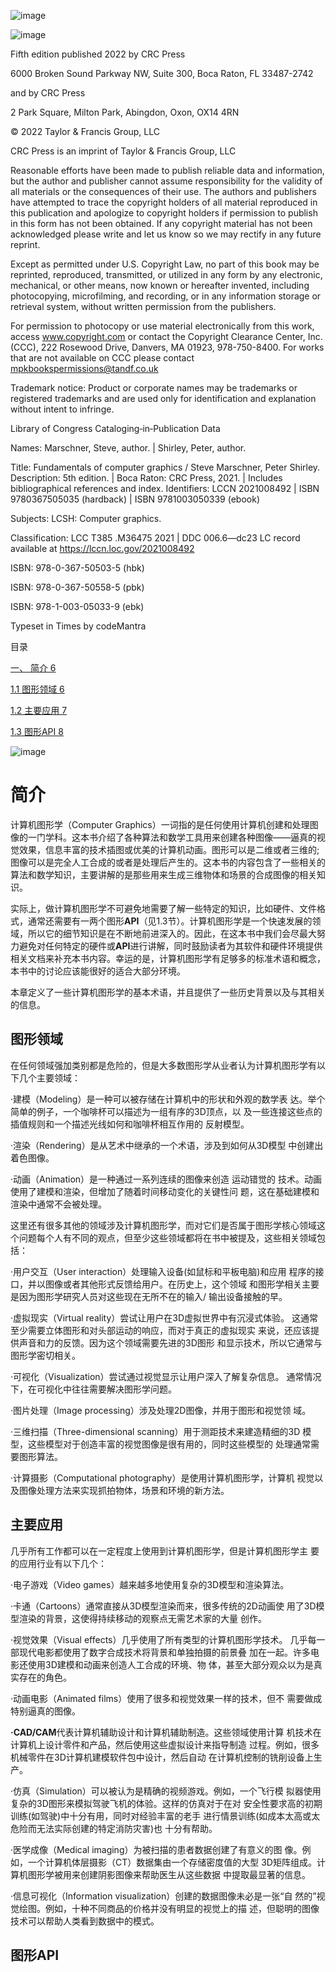 ![image](https://user-images.githubusercontent.com/41580525/158318589-f6fb9aa9-35a6-4cd2-a895-75e8488cb75f.png)








![image](https://user-images.githubusercontent.com/41580525/158318649-16f32ee8-fc69-4051-abe6-3ceb691a872c.png)

Fifth edition published 2022 by CRC Press

6000 Broken Sound Parkway NW, Suite 300, Boca Raton, FL 33487-2742

and by CRC Press

2 Park Square, Milton Park, Abingdon, Oxon, OX14 4RN

© 2022 Taylor & Francis Group, LLC

CRC Press is an imprint of Taylor & Francis Group, LLC

Reasonable efforts have been made to publish reliable data and information, but
the author and publisher cannot assume responsibility for the validity of all
materials or the consequences of their use. The authors and publishers have
attempted to trace the copyright holders of all material reproduced in this
publication and apologize to copyright holders if permission to publish in this
form has not been obtained. If any copyright material has not been acknowledged
please write and let us know so we may rectify in any future reprint.

Except as permitted under U.S. Copyright Law, no part of this book may be
reprinted, reproduced, transmitted, or utilized in any form by any electronic,
mechanical, or other means, now known or hereafter invented, including
photocopying, microfilming, and recording, or in any information storage or
retrieval system, without written permission from the publishers.

For permission to photocopy or use material electronically from this work,
access www.copyright.com or contact the Copyright Clearance Center, Inc. (CCC),
222 Rosewood Drive, Danvers, MA 01923, 978-750-8400. For works that are not
available on CCC please contact mpkbookspermissions@tandf.co.uk

Trademark notice: Product or corporate names may be trademarks or registered
trademarks and are used only for identification and explanation without intent
to infringe.

Library of Congress Cataloging‑in‑Publication Data

Names: Marschner, Steve, author. \| Shirley, Peter, author.

Title: Fundamentals of computer graphics / Steve Marschner, Peter Shirley.
Description: 5th edition. \| Boca Raton: CRC Press, 2021. \| Includes
bibliographical references and index. Identifiers: LCCN 2021008492 \| ISBN
9780367505035 (hardback) \| ISBN 9781003050339 (ebook)

Subjects: LCSH: Computer graphics.

Classification: LCC T385 .M36475 2021 \| DDC 006.6—dc23 LC record available at
https://lccn.loc.gov/2021008492

ISBN: 978-0-367-50503-5 (hbk)

ISBN: 978-0-367-50558-5 (pbk)

ISBN: 978-1-003-05033-9 (ebk)

Typeset in Times by codeMantra




目录

[一、 简介 6](#简介)

[1.1 图形领域 6](#图形领域)

[1.2 主要应用 7](#主要应用)

[1.3 图形API 8](#图形api)

![image](https://user-images.githubusercontent.com/41580525/158318705-27998ab7-0fc3-4d54-899c-9910dd2b7c48.png)

# 简介

计算机图形学（Computer
Graphics）一词指的是任何使用计算机创建和处理图像的一门学科。这本书介绍了各种算法和数学工具用来创建各种图像——逼真的视觉效果，信息丰富的技术插图或优美的计算机动画。图形可以是二维或者三维的;图像可以是完全人工合成的或者是处理后产生的。这本书的内容包含了一些相关的算法和数学知识，主要讲解的是那些用来生成三维物体和场景的合成图像的相关知识。

实际上，做计算机图形学不可避免地需要了解一些特定的知识，比如硬件、文件格式，通常还需要有一两个图形**API**（见1.3节）。计算机图形学是一个快速发展的领域，所以它的细节知识是在不断地前进深入的。因此，在这本书中我们会尽最大努力避免对任何特定的硬件或**API**进行讲解，同时鼓励读者为其软件和硬件环境提供相关文档来补充本书内容。幸运的是，计算机图形学有足够多的标准术语和概念，本书中的讨论应该能很好的适合大部分环境。

本章定义了一些计算机图形学的基本术语，并且提供了一些历史背景以及与其相关的信息。

## 图形领域

在任何领域强加类别都是危险的，但是大多数图形学从业者认为计算机图形学有以下几个主要领域：

·建模（Modeling）是一种可以被存储在计算机中的形状和外观的数学表
达。举个简单的例子，一个咖啡杯可以描述为一组有序的3D顶点，以
及一些连接这些点的插值规则和一个描述光线如何和咖啡杯相互作用的 反射模型。

·渲染（Rendering）是从艺术中继承的一个术语，涉及到如何从3D模型
中创建出着色图像。

·动画（Animation）是一种通过一系列连续的图像来创造 运动错觉的
技术。动画使用了建模和渲染，但增加了随着时间移动变化的关键性问
题，这在基础建模和渲染中通常不会被处理。

这里还有很多其他的领域涉及计算机图形学，而对它们是否属于图形学核心领域这个问题每个人有不同的观点，但至少这些领域都将在书中被提及，这些相关领域包括：

·用户交互（User interaction）处理输入设备(如鼠标和平板电脑)和应用
程序的接口，并以图像或者其他形式反馈给用户。在历史上，这个领域
和图形学相关主要是因为图形学研究人员对这些现在无所不在的输入/ 输出设备接触的早。

·虚拟现实（Virtual reality）尝试让用户在3D虚拟世界中有沉浸式体验。
这通常至少需要立体图形和对头部运动的响应，而对于真正的虚拟现实
来说，还应该提供声音和力的反馈。因为这个领域需要先进的3D图形
和显示技术，所以它通常与图形学密切相关。

·可视化（Visualization）尝试通过视觉显示让用户深入了解复杂信息。
通常情况下，在可视化中往往需要解决图形学问题。

·图片处理（Image processing）涉及处理2D图像，并用于图形和视觉领 域。

·三维扫描（Three-dimensional scanning）用于测距技术来建造精细的3D
模型，这些模型对于创造丰富的视觉图像是很有用的，同时这些模型的
处理通常需要图形算法。

·计算摄影（Computational photography）是使用计算机图形学，计算机
视觉以及图像处理方法来实现抓拍物体，场景和环境的新方法。

## 主要应用

几乎所有工作都可以在一定程度上使用到计算机图形学，但是计算机图形学主
要的应用行业有以下几个：

·电子游戏（Video games）越来越多地使用复杂的3D模型和渲染算法。

·卡通（Cartoons）通常直接从3D模型渲染而来，很多传统的2D动画使
用了3D模型渲染的背景，这使得持续移动的观察点无需艺术家的大量 创作。

·视觉效果（Visual effects）几乎使用了所有类型的计算机图形学技术。
几乎每一部现代电影都使用了数字合成技术将背景和单独拍摄的前景叠
加在一起。许多电影还使用3D建模和动画来创造人工合成的环境、物
体，甚至大部分观众以为是真实存在的角色。

·动画电影（Animated films）使用了很多和视觉效果一样的技术，但不
需要做成特别逼真的图像。

**·CAD/CAM**代表计算机辅助设计和计算机辅助制造。这些领域使用计算
机技术在计算机上设计零件和产品，然后使用这些虚拟设计来指导制造
过程。例如，很多机械零件在3D计算机建模软件包中设计，然后自动
在计算机控制的铣削设备上生产。

·仿真（Simulation）可以被认为是精确的视频游戏。例如，一个飞行模
拟器使用复杂的3D图形来模拟驾驶飞机的体验。这样的仿真对于在对
安全性要求高的初期训练(如驾驶)中十分有用，同时对经验丰富的老手
进行情景训练(如成本太高或太危险而无法实际创建的特定消防灾害)也 十分有帮助。

·医学成像（Medical imaging）为被扫描的患者数据创建了有意义的图
像。例如，一个计算机体层摄影（CT）数据集由一个存储密度值的大型
3D矩阵组成。计算机图形学被用来创建阴影图像来帮助医生从这些数据
中提取最显著的信息。

·信息可视化（Information visualization）创建的数据图像未必是一张“自
然的”视觉绘图。例如，十种不同商品的价格并没有明显的视觉上的描
述，但聪明的图像技术可以帮助人类看到数据中的模式。

## 图形API
